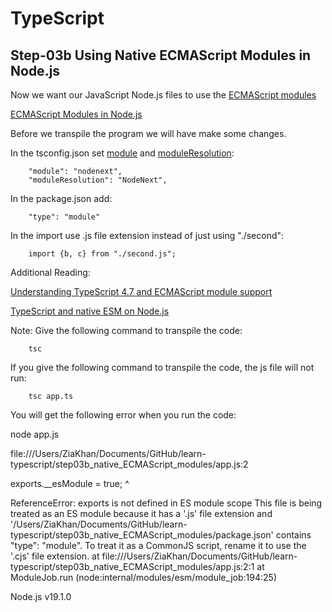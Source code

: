 # TypeScript

## Step-03b Using Native ECMAScript Modules in Node.js

Now we want our JavaScript Node.js files to use the [ECMAScript modules](https://nodejs.org/api/esm.html#modules-ecmascript-modules)

[ECMAScript Modules in Node.js](https://www.typescriptlang.org/docs/handbook/esm-node.html)

Before we transpile the program we will have make some changes.

In the tsconfig.json set [module](https://www.typescriptlang.org/tsconfig#module) and [moduleResolution](https://www.typescriptlang.org/tsconfig#moduleResolution):

        "module": "nodenext",
        "moduleResolution": "NodeNext",

In the package.json add:

        "type": "module"

In the import use .js file extension instead of just using "./second":

        import {b, c} from "./second.js";

Additional Reading:

[Understanding TypeScript 4.7 and ECMAScript module support](https://blog.logrocket.com/typescript-4-7-ecmascript-module-support/)

[TypeScript and native ESM on Node.js](https://2ality.com/2021/06/typescript-esm-nodejs.html)

Note: Give the following command to transpile the code:

        tsc

If you give the following command to transpile the code, the js file will not run:

        tsc app.ts

You will get the following error when you run the code:

node app.js

file:///Users/ZiaKhan/Documents/GitHub/learn-typescript/step03b_native_ECMAScript_modules/app.js:2

exports.\_\_esModule = true;
^

ReferenceError: exports is not defined in ES module scope
This file is being treated as an ES module because it has a '.js' file extension and '/Users/ZiaKhan/Documents/GitHub/learn-typescript/step03b_native_ECMAScript_modules/package.json' contains "type": "module". To treat it as a CommonJS script, rename it to use the '.cjs' file extension.
at file:///Users/ZiaKhan/Documents/GitHub/learn-typescript/step03b_native_ECMAScript_modules/app.js:2:1
at ModuleJob.run (node:internal/modules/esm/module_job:194:25)

Node.js v19.1.0
